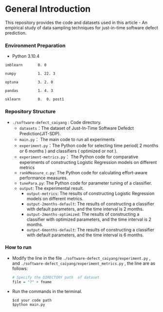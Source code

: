 # General Introduction

This repository provides the code and datasets used in this article - An empirical study of data sampling techniques for just-in-time software defect prediction.

### Environment Preparation

- Python	3.10.4

```
imblearn       0. 0 

numpy          1. 22. 3

optuna         3. 2. 0

pandas         1. 4. 3

sklearn        0.  0. post1
```

### Repository Structure

- `./software-defect_caiyang` : Code directory.
  - `datasets`：The dataset of Just-In-Time Software Defedct Prediction(JIT-SDP).
  - `main.py`： The main code to run all experiments 
  - `experiment.py`：The Python code for selecting time period( 2 months or 6 months ) and classifiers ( optimized or not ).
  - `experiment-metrics.py`： The Python code for comparative experiments of constructing Logistic Regression models on different metrics
  - `rankMeasure_c.py`: The Python code for calculating effort-aware performance measures.
  - `tunePara.py`: The Python code for parameter tuning of a classifier.
  - `output`:  The experimental result.
    - `output-metrics`:  The results of constructing Logistic Regression models on different metrics.
    - `output-2months-default`:  The results of constructing a classifier with default parameters, and the time interval is 2 months.
    - `output-2months-optimized`:  The results of constructing a classifier with optimized parameters, and the time interval is 2 months.
    - `output-6months-default`:  The results of constructing a classifier with default parameters, and the time interval is 6 months.

### How to run

- Modify the line in the file `./software-defect_caiyang/experiment.py` , and  `./software-defect_caiyang/experiment_metrics.py` , the line are as follows:

  ```R
  # Specify the DIRECTORY path  of dataset
  file = "?" + fname
  ```
  
- Run the commands in the terminal.
  
  ```cmd
  $cd your code path
  $python main.py
  ```
